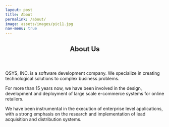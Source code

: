 ```yaml
---
layout: post
title: About
permalink: /about/
image: assets/images/pic11.jpg
nav-menu: true
---
```


<section id="contact">
    <div class="inner">
        <section>
            <header class="major">
                <h2>About Us</h2>
            </header>
            <p>QSYS, INC. is a software development company. We specialize in creating
                technological solutions to complex business problems.</p>
            <p>For more than 15 years now, we have been involved in the design, development and deployment of large
                scale e-commerce systems for online retailers.</p>
            <p>We have been instrumental in the execution of enterprise level applications, with a strong emphasis on
                the research and implementation of lead acquisition and distribution systems.</p>
        </section>
    </div>
</section>
